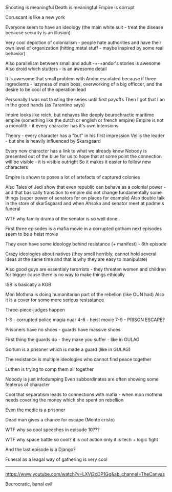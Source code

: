 Shooting is meaningful
Death is meaningful
Empire is corrupt

Coruscant is like a new york

Everyone seem to have an ideology (the main white suit - treat the disease because security is an illusion)

Very cool depiction of colonialism - people hate authorities and have their own level of organization (hitting metal stuff - maybe inspired by some real behavior)


Also parallelism between small and adult -+-+andor's stories is awesome
Also droid which stutters - is an awesome detail


It is awesome that small problem with Andor escalated because if three ingredients - lazyness of main boss, overworking of a big officcer, and the desire to be cool of the operation lead


Personally I was not trusting the series until first payoffs
Then I got that I an in the good hands (as Tarantino says)


Impire looks like reich, but nehaves like deeply beurochractic maritime empire (something like the dutch or english or french empire)
Empire is not a monolith - it every character has it's own intensions


Theory - every character has a "but" in his first impression
Vel is the leader - but she is heavily influenced by Skarsgaard



Every new character has a link to what we already know
Nobody is presented out of the blue for us to hope that at some point the connection will be visible - it is visible outright
So it makes it easier to follow new characters



Empire is shown to poses a lot of artefacts of captured colonies

Also Tales of Jedi show that even republic can behave as a colonial power - and that basically transition to empire did not change fundamentally some things (super power of senators for on places for example)
Also double talk in the store of skar5sgaard and when Ahsoka and senator meet at padme's funeral

WTF why family drama of the senator is so well done..


First three episodes is a mafia movie in a corrupted gotham
next episodes seem to be a heist movie


They even have some ideology behind resistance (+ manifest) - 6th episode


Crazy ideologies about natives (they smell horribly, cannot hold several ideas at the same time and that is why they are easy to manipulate)

Also good guys are essentialy terorrists - they threaten women and children for bigger cause
there is no way to make things ethically


ISB is basically a KGB


Mon Mothma is doing humanitarian part of the rebelion (like OUN had)
Also it is a cover for some more serious resisstance


Three-piece-judges happen


1-3 - corrupted police magia nuar
4-6 - heist movie
7-9 - PRISON ESCAPE?


Prisoners have no shoes - guards have massive shoes

First thing the guards do - they make you suffer - like in GULAG

Gorlum is a prisoner which is made a guard (like in GULAG)


The resistance is multiple ideologies who cannot find peace together

Luthen is trying to comp them all together

Nobody is just infodumping
Even subbordinates are often showing some featerus of character 

Cool that separatism leads to connections with mafia - when mon mothma needs covering the money which she spent on rebellion


Even the medic is a prisoner

Dead man gives a chance for escape (Monte cristo)


WTF why so cool speeches in episode 10???

WTF why space battle so cool? it is not action only it is tech + logic fight


And the last episode is a Django?


Funeral as a leagal way of gathering is very cool




---

https://www.youtube.com/watch?v=LXVj2cDP1Gg&ab_channel=TheCanvas

Beurocratic, banal evil